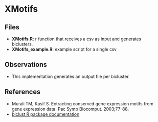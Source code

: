 # XMotifs

## Files

- **XMotifs.R**: r function that receives a csv as input and generates biclusters.
- **XMotifs_example.R**: example script for a single csv


## Observations

- This implementation generates an output file per bicluster.

## References

- Murali TM, Kasif S. Extracting conserved gene expression motifs from gene expression data. Pac Symp Biocomput. 2003;77-88. 
- [biclust R package documentation](https://cran.r-project.org/web/packages/biclust)

